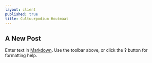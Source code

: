```yaml
---
layout: client
published: true
title: Cultuurpodium Houtmaat
---
```


## A New Post

Enter text in [Markdown](http://daringfireball.net/projects/markdown/). Use the toolbar above, or click the **?** button for formatting help.
